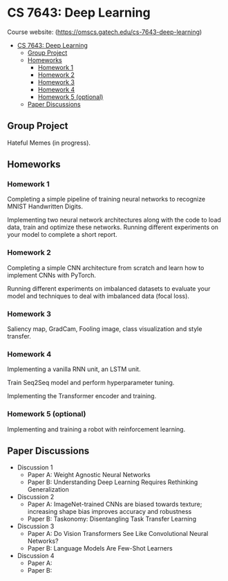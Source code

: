 # CS 7643: Deep Learning

Course website: (https://omscs.gatech.edu/cs-7643-deep-learning)

- [CS 7643: Deep Learning](#cs-7643-deep-learning)
  - [Group Project](#group-project)
  - [Homeworks](#homeworks)
    - [Homework 1](#homework-1)
    - [Homework 2](#homework-2)
    - [Homework 3](#homework-3)
    - [Homework 4](#homework-4)
    - [Homework 5 (optional)](#homework-5-optional)
  - [Paper Discussions](#paper-discussions)

## Group Project

Hateful Memes (in progress).

## Homeworks

### Homework 1
  
  Completing a simple pipeline of training neural networks to recognize MNIST Handwritten Digits. 
  
  Implementing two neural
  network architectures along with the code to load data, train and optimize these networks. Running different experiments on your model to complete a short report. 
### Homework 2
  
  Completing a simple CNN architecture from scratch and learn how to implement CNNs with PyTorch. 
  
  Running different experiments on imbalanced datasets to evaluate your model and techniques to deal with imbalanced data (focal loss).
### Homework 3
  
  Saliency map, GradCam, Fooling image, class visualization and style transfer.
### Homework 4

  Implementing a vanilla RNN unit, an LSTM unit.

  Train Seq2Seq model and perform hyperparameter tuning.

  Implementing the Transformer encoder and training.

### Homework 5 (optional)
  
Implementing and training a robot with
reinforcement learning.

## Paper Discussions
- Discussion 1
  - Paper A: Weight Agnostic Neural Networks
  - Paper B: Understanding Deep Learning Requires Rethinking Generalization
- Discussion 2
  - Paper A: ImageNet-trained CNNs are biased towards texture; increasing shape bias improves accuracy and robustness 
  - Paper B: Taskonomy: Disentangling Task Transfer Learning
- Discussion 3
  - Paper A: Do Vision Transformers See Like Convolutional Neural Networks?
  - Paper B: Language Models Are Few-Shot Learners 
- Discussion 4
  - Paper A: 
  - Paper B: 
